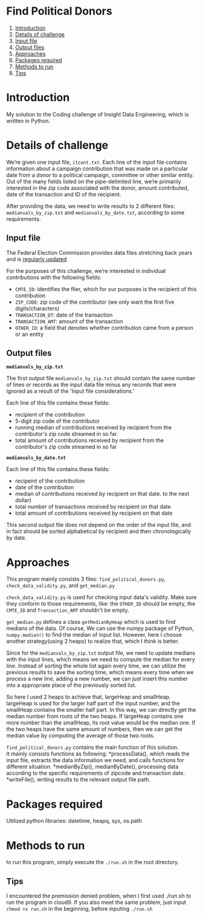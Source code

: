 # Find Political Donors 
1. [Introduction](README.md#introduction)
2. [Details of challenge](README.md#details-of-challenge)
3. [Input file](README.md#input-file)
4. [Output files](README.md#output-files)
5. [Approaches](README.md#approaches)
6. [Packages required](README.md#packages-required)
10. [Methods to run](README.md#methods-to-run)
11. [Tips](README.md#tips)

# Introduction
My solution to the Coding challenge of Insight Data Engineering, which is written in Python.


# Details of challenge

We’re given one input file, `itcont.txt`. Each line of the input file contains information about a campaign contribution that was made on a particular date from a donor to a political campaign, committee or other similar entity. Out of the many fields listed on the pipe-delimited line, we’re primarily interested in the zip code associated with the donor, amount contributed, date of the transaction and ID of the recipient.

After providing the data, we need to write results to 2 different files: `medianvals_by_zip.txt` and `medianvals_by_date.txt`, according to some requirements.


## Input file

The Federal Election Commission provides data files stretching back years and is [regularly updated](http://classic.fec.gov/finance/disclosure/ftpdet.shtml)

For the purposes of this challenge, we’re interested in individual contributions with the following fields:  

* `CMTE_ID`: identifies the flier, which for our purposes is the recipient of this contribution
* `ZIP_CODE`:  zip code of the contributor (we only want the first five digits/characters)
* `TRANSACTION_DT`: date of the transaction
* `TRANSACTION_AMT`: amount of the transaction
* `OTHER_ID`: a field that denotes whether contribution came from a person or an entity 


## Output files

**`medianvals_by_zip.txt`**

The first output file `medianvals_by_zip.txt` should contain the same number of lines or records as the input data file minus any records that were ignored as a result of the 'Input file considerations.'

Each line of this file contains these fields:
* recipient of the contribution  
* 5-digit zip code of the contributor  
* running median of contributions received by recipient from the contributor's zip code streamed in so far.  
* total amount of contributions received by recipient from the contributor's zip code streamed in so far

 
**`medianvals_by_date.txt`**

Each line of this file contains these fields:
* recipeint of the contribution 
* date of the contribution  
* median of contributions received by recipient on that date.  to the next dollar) 
* total number of transactions received by recipient on that date
* total amount of contributions received by recipient on that date

This second output file does not depend on the order of the input file, and in fact should be sorted alphabetical by recipient and then chronologically by date.


# Approaches
This program mainly consists 3 files: `find_political_donors.py`, `check_data_validity.py`, and `get_median.py`

`check_data_validity.py` is used for checking input data's validity. Make sure they conform to those requirements, like: the `OTHER_ID` should be empty, the `CMTE_ID` and `Transaction_AMT` shouldn't be empty.

`get_median.py` defines a class `getMedianByHeap` which is used to find medians of the data. Of course, We can use the numpy package of Python, `numpy.median()` to find the median of input list. However, here I choose another strategy(using 2 heaps) to realize that, which I think is better. 

Since for the `medianvals_by_zip.txt` output file, we need to update medians with the input lines, which means we need to compute the median for every line. Instead of sorting the whole list again every time, we can utilize the previous results to save the sorting time, which means every time when we process a new line, adding a new number, we can just insert this number into a appropriate place of the previously sorted list. 

So here I used 2 heaps to achieve that, largeHeap and smallHeap. largeHeap is used for the larger half part of the input number, and the smallHeap contains the smaller half part. In this way, we can directly get the median number from roots of the two heaps. If largeHeap contains one more number than the smallHeap, its root value would be the median one. If the two heaps have the same amount of numbers, then we can get the median value by computing the average of those two roots.

`find_political_donors.py` contains the main function of this solution.  
It mainly consists functions as following: 
*processData(), which reads the input file, extracts the data information we need, and calls functions for different situation.
*medianByZip(), medianByDate(), processing data according to the specific requirements of zipcode and transaction date.
*writeFile(), writing results to the relevant output file path.


# Packages required
Utilized python libraries: datetime, heapq, sys, os.path

# Methods to run
to run this program, simply execute the `./run.sh` in the root directory.

## Tips
I encountered the premission denied problem, when I first used ./run.sh to run the program in cloud9. If you also meet the same problem, 
just input `chmod +x run.sh` in the beginning, before inputing `./run.sh`

